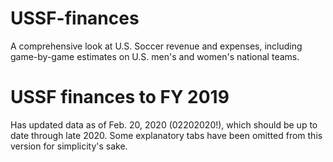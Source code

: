 # USSF-finances
A comprehensive look at U.S. Soccer revenue and expenses, including game-by-game estimates on U.S. men's and women's national teams.

# USSF finances to FY 2019 
Has updated data as of Feb. 20, 2020 (02202020!), which should be up to date through late 2020. Some explanatory tabs have been omitted from this version for simplicity's sake.
